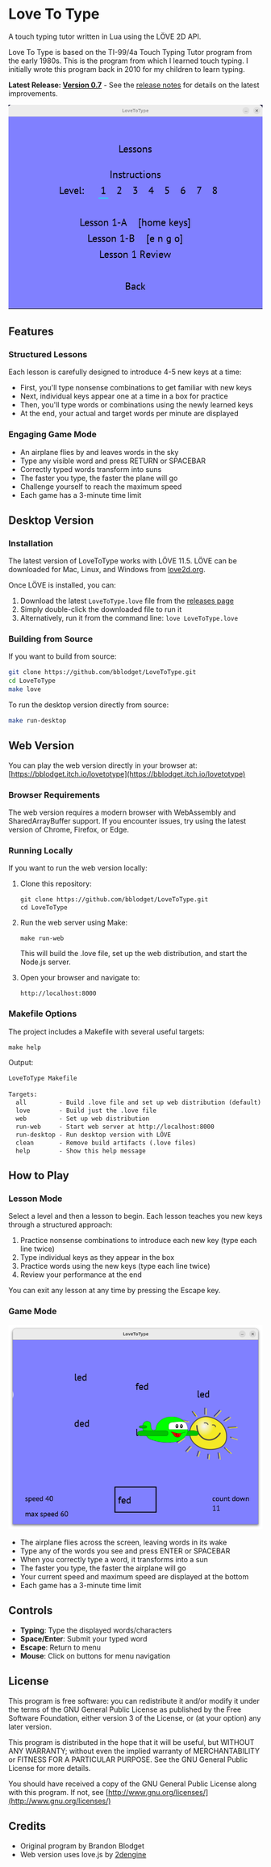 # Love To Type

A touch typing tutor written in Lua using the LÖVE 2D API. 

Love To Type is based on the TI-99/4a Touch Typing Tutor program from the early
1980s. This is the program from which I learned touch typing. 
I initially wrote this program back in 2010 for my children to learn typing.

**Latest Release: [Version 0.7](https://github.com/bblodget/LoveToType/releases/tag/LoveToType_0.7)** - See the [release notes](release_0_7.md) for details on the latest improvements.

![Lesson Selection Screen](docs/images/lesson.png)

## Features

### Structured Lessons
Each lesson is carefully designed to introduce 4-5 new keys at a time:
- First, you'll type nonsense combinations to get familiar with new keys
- Next, individual keys appear one at a time in a box for practice
- Then, you'll type words or combinations using the newly learned keys
- At the end, your actual and target words per minute are displayed

### Engaging Game Mode
- An airplane flies by and leaves words in the sky
- Type any visible word and press RETURN or SPACEBAR
- Correctly typed words transform into suns
- The faster you type, the faster the plane will go
- Challenge yourself to reach the maximum speed
- Each game has a 3-minute time limit

## Desktop Version

### Installation

The latest version of LoveToType works with LÖVE 11.5. LÖVE can be downloaded for Mac, Linux, and Windows from [love2d.org](https://love2d.org/).

Once LÖVE is installed, you can:

1. Download the latest `LoveToType.love` file from the [releases page](https://github.com/bblodget/LoveToType/releases)
2. Simply double-click the downloaded file to run it
3. Alternatively, run it from the command line: `love LoveToType.love`

### Building from Source

If you want to build from source:

```bash
git clone https://github.com/bblodget/LoveToType.git
cd LoveToType
make love
```

To run the desktop version directly from source:

```bash
make run-desktop
```

## Web Version

You can play the web version directly in your browser at:
[https://bblodget.itch.io/lovetotype](https://bblodget.itch.io/lovetotype)

### Browser Requirements

The web version requires a modern browser with WebAssembly and SharedArrayBuffer support. If you encounter issues, try using the latest version of Chrome, Firefox, or Edge.

### Running Locally

If you want to run the web version locally:

1. Clone this repository:
   ```
   git clone https://github.com/bblodget/LoveToType.git
   cd LoveToType
   ```

2. Run the web server using Make:
   ```
   make run-web
   ```

   This will build the .love file, set up the web distribution, and start the Node.js server.

3. Open your browser and navigate to:
   ```
   http://localhost:8000
   ```

### Makefile Options

The project includes a Makefile with several useful targets:

```
make help
```

Output:
```
LoveToType Makefile

Targets:
  all         - Build .love file and set up web distribution (default)
  love        - Build just the .love file
  web         - Set up web distribution
  run-web     - Start web server at http://localhost:8000
  run-desktop - Run desktop version with LÖVE
  clean       - Remove build artifacts (.love files)
  help        - Show this help message
```

## How to Play

### Lesson Mode
Select a level and then a lesson to begin. Each lesson teaches you new keys through a structured approach:
1. Practice nonsense combinations to introduce each new key (type each line twice)
2. Type individual keys as they appear in the box
3. Practice words using the new keys (type each line twice)
4. Review your performance at the end

You can exit any lesson at any time by pressing the Escape key.

### Game Mode

![Gameplay Screen](docs/images/game.png)

- The airplane flies across the screen, leaving words in its wake
- Type any of the words you see and press ENTER or SPACEBAR
- When you correctly type a word, it transforms into a sun
- The faster you type, the faster the airplane will go
- Your current speed and maximum speed are displayed at the bottom
- Each game has a 3-minute time limit

## Controls

- **Typing**: Type the displayed words/characters
- **Space/Enter**: Submit your typed word
- **Escape**: Return to menu
- **Mouse**: Click on buttons for menu navigation

## License

This program is free software: you can redistribute it and/or modify it under the terms of the GNU General Public License as published by the Free Software Foundation, either version 3 of the License, or (at your option) any later version.

This program is distributed in the hope that it will be useful, but WITHOUT ANY WARRANTY; without even the implied warranty of MERCHANTABILITY or FITNESS FOR A PARTICULAR PURPOSE. See the GNU General Public License for more details.

You should have received a copy of the GNU General Public License along with this program. If not, see [http://www.gnu.org/licenses/](http://www.gnu.org/licenses/)

## Credits

- Original program by Brandon Blodget
- Web version uses love.js by [2dengine](https://github.com/2dengine/love.js) 